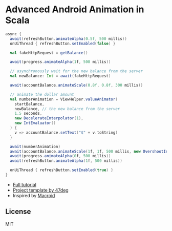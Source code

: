 # Advanced Android Animation in Scala

```scala
async {
  await(refreshButton.animateAlpha(0.5f, 500 millis))
  onUiThread { refreshButton.setEnabled(false) }

  val fakeHttpRequest = getBalance()

  await(progress.animateAlpha(1f, 500 millis))

  // asynchronously wait for the new balance from the server
  val newBalance: Int = await(fakeHttpRequest)

  await(accountBalance.animateScale(0.8f, 0.8f, 300 millis))

  // animate the dollar amount
  val numberAnimation = ViewHelper.valueAnimator(
    startBalance,
    newBalance, // the new balance from the server
    1.5 seconds,
    new DecelerateInterpolator(1),
    new IntEvaluator()
  ) {
    v => accountBalance.setText("$" + v.toString)
  }

  await(numberAnimation)
  await(accountBalance.animateScale(1f, 1f, 500 millis, new OvershootInterpolator(3f)))
  await(progress.animateAlpha(0f, 500 millis))
  await(refreshButton.animateAlpha(1f, 500 millis))

  onUiThread { refreshButton.setEnabled(true) }
}
```

- [Full tutorial](http://emptybrackets.com/)
- [Project template by 47deg](http://www.47deg.com/blog/scala-on-android-preparing-the-environment)
- Inspired by [Macroid](http://macroid.github.io/)

## License

MIT